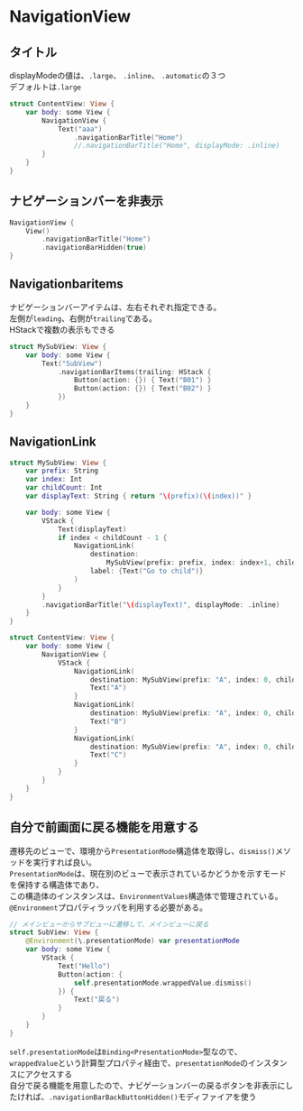 # NavigationView

## タイトル

displayModeの値は、`.large`、 `.inline`、 `.automatic`の３つ  
デフォルトは`.large`
```swift
struct ContentView: View {
    var body: some View {
        NavigationView {
            Text("aaa")
                .navigationBarTitle("Home")
                //.navigationBarTitle("Home", displayMode: .inline)
        }
    }
}
```

## ナビゲーションバーを非表示

```swift
NavigationView {
    View()
        .navigationBarTitle("Home")
        .navigationBarHidden(true)
}
```

## Navigationbaritems

ナビゲーションバーアイテムは、左右それぞれ指定できる。  
左側が`leading`、右側が`trailing`である。  
HStackで複数の表示もできる
```swift
struct MySubView: View {
    var body: some View {
        Text("SubView")
            .navigationBarItems(trailing: HStack {
                Button(action: {}) { Text("B01") }
                Button(action: {}) { Text("B02") }
            })
    }
}
```

## NavigationLink

```swift
struct MySubView: View {
    var prefix: String
    var index: Int
    var childCount: Int
    var displayText: String { return "\(prefix)(\(index))" }

    var body: some View {
        VStack {
            Text(displayText)
            if index < childCount - 1 {
                NavigationLink(
                    destination:
                        MySubView(prefix: prefix, index: index+1, childCount: childCount),
                    label: {Text("Go to child")}
                )
            }
        }
        .navigationBarTitle("\(displayText)", displayMode: .inline)
    }
}

struct ContentView: View {
    var body: some View {
        NavigationView {
            VStack {
                NavigationLink(
                    destination: MySubView(prefix: "A", index: 0, childCount: 3)) {
                    Text("A")
                }
                NavigationLink(
                    destination: MySubView(prefix: "A", index: 0, childCount: 1)) {
                    Text("B")
                }
                NavigationLink(
                    destination: MySubView(prefix: "A", index: 0, childCount: 5)) {
                    Text("C")
                }
            }
        }
    }
}
```

## 自分で前画面に戻る機能を用意する

遷移先のビューで、環境から`PresentationMode`構造体を取得し、`dismiss()`メソッドを実行すれば良い。  
`PresentationMode`は、現在別のビューで表示されているかどうかを示すモードを保持する構造体であり、  
この構造体のインスタンスは、`EnvironmentValues`構造体で管理されている。  
`@Environment`プロパティラッパを利用する必要がある。
```swift
// メインビューからサブビューに遷移して、メインビューに戻る
struct SubView: View {
    @Environment(\.presentationMode) var presentationMode
    var body: some View {
        VStack {
            Text("Hello")
            Button(action: {
                self.presentationMode.wrappedValue.dismiss()
            }) {
                Text("戻る")
            }
        }
    }
}
```
`self.presentationMode`は`Binding<PresentationMode>`型なので、  
`wrappedValue`という計算型プロパティ経由で、`presentationMode`のインスタンスにアクセスする  
自分で戻る機能を用意したので、ナビゲーションバーの戻るボタンを非表示にしたければ、`.navigationBarBackButtonHidden()`モディファイアを使う

